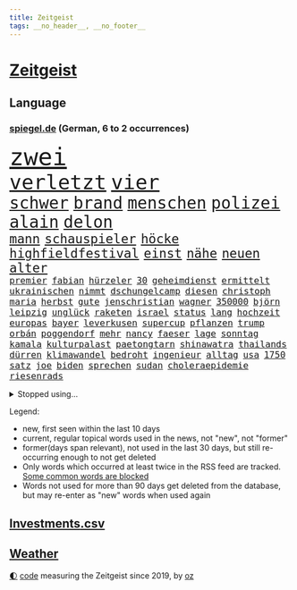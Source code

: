```yaml
---
title: Zeitgeist
tags: __no_header__, __no_footer__
---
```


# [Zeitgeist](https://oliz.io/zeitgeist/)

## Language

<h3><a href="https://www.spiegel.de" target="_blank">spiegel.de</a> (German, 6 to 2 occurrences)</h3>
<p style="font-family:monospace">
<span style="font-size:32pt"><a href="news_links.html#zwei" class="current">zwei</a></span>
<br>
<span style="font-size:27pt"><a href="news_links.html#verletzt" class="current">verletzt</a></span>
<span style="font-size:27pt"><a href="news_links.html#vier" class="current">vier</a></span>
<br>
<span style="font-size:22pt"><a href="news_links.html#schwer" class="current">schwer</a></span>
<span style="font-size:22pt"><a href="news_links.html#brand" class="current">brand</a></span>
<span style="font-size:22pt"><a href="news_links.html#menschen" class="current">menschen</a></span>
<span style="font-size:22pt"><a href="news_links.html#polizei" class="current">polizei</a></span>
<span style="font-size:22pt"><a href="news_links.html#alain" class="new">alain</a></span>
<span style="font-size:22pt"><a href="news_links.html#delon" class="new">delon</a></span>
<br>
<span style="font-size:17pt"><a href="news_links.html#mann" class="current">mann</a></span>
<span style="font-size:17pt"><a href="news_links.html#schauspieler" class="current">schauspieler</a></span>
<span style="font-size:17pt"><a href="news_links.html#höcke" class="current">höcke</a></span>
<span style="font-size:17pt"><a href="news_links.html#highfieldfestival" class="new">highfieldfestival</a></span>
<span style="font-size:17pt"><a href="news_links.html#einst" class="current">einst</a></span>
<span style="font-size:17pt"><a href="news_links.html#nähe" class="current">nähe</a></span>
<span style="font-size:17pt"><a href="news_links.html#neuen" class="current">neuen</a></span>
<span style="font-size:17pt"><a href="news_links.html#alter" class="current">alter</a></span>
<br>
<span style="font-size:12pt"><a href="news_links.html#premier" class="current">premier</a></span>
<span style="font-size:12pt"><a href="news_links.html#fabian" class="current">fabian</a></span>
<span style="font-size:12pt"><a href="news_links.html#hürzeler" class="current">hürzeler</a></span>
<span style="font-size:12pt"><a href="news_links.html#30" class="current">30</a></span>
<span style="font-size:12pt"><a href="news_links.html#geheimdienst" class="current">geheimdienst</a></span>
<span style="font-size:12pt"><a href="news_links.html#ermittelt" class="current">ermittelt</a></span>
<span style="font-size:12pt"><a href="news_links.html#ukrainischen" class="current">ukrainischen</a></span>
<span style="font-size:12pt"><a href="news_links.html#nimmt" class="current">nimmt</a></span>
<span style="font-size:12pt"><a href="news_links.html#dschungelcamp" class="current">dschungelcamp</a></span>
<span style="font-size:12pt"><a href="news_links.html#diesen" class="current">diesen</a></span>
<span style="font-size:12pt"><a href="news_links.html#christoph" class="current">christoph</a></span>
<span style="font-size:12pt"><a href="news_links.html#maria" class="current">maria</a></span>
<span style="font-size:12pt"><a href="news_links.html#herbst" class="current">herbst</a></span>
<span style="font-size:12pt"><a href="news_links.html#gute" class="current">gute</a></span>
<span style="font-size:12pt"><a href="news_links.html#jenschristian" class="new">jenschristian</a></span>
<span style="font-size:12pt"><a href="news_links.html#wagner" class="current">wagner</a></span>
<span style="font-size:12pt"><a href="news_links.html#350000" class="new">350000</a></span>
<span style="font-size:12pt"><a href="news_links.html#björn" class="current">björn</a></span>
<span style="font-size:12pt"><a href="news_links.html#leipzig" class="current">leipzig</a></span>
<span style="font-size:12pt"><a href="news_links.html#unglück" class="current">unglück</a></span>
<span style="font-size:12pt"><a href="news_links.html#raketen" class="current">raketen</a></span>
<span style="font-size:12pt"><a href="news_links.html#israel" class="current">israel</a></span>
<span style="font-size:12pt"><a href="news_links.html#status" class="current">status</a></span>
<span style="font-size:12pt"><a href="news_links.html#lang" class="current">lang</a></span>
<span style="font-size:12pt"><a href="news_links.html#hochzeit" class="current">hochzeit</a></span>
<span style="font-size:12pt"><a href="news_links.html#europas" class="current">europas</a></span>
<span style="font-size:12pt"><a href="news_links.html#bayer" class="current">bayer</a></span>
<span style="font-size:12pt"><a href="news_links.html#leverkusen" class="current">leverkusen</a></span>
<span style="font-size:12pt"><a href="news_links.html#supercup" class="new">supercup</a></span>
<span style="font-size:12pt"><a href="news_links.html#pflanzen" class="current">pflanzen</a></span>
<span style="font-size:12pt"><a href="news_links.html#trump" class="current">trump</a></span>
<span style="font-size:12pt"><a href="news_links.html#orbán" class="current">orbán</a></span>
<span style="font-size:12pt"><a href="news_links.html#poggendorf" class="new">poggendorf</a></span>
<span style="font-size:12pt"><a href="news_links.html#mehr" class="current">mehr</a></span>
<span style="font-size:12pt"><a href="news_links.html#nancy" class="current">nancy</a></span>
<span style="font-size:12pt"><a href="news_links.html#faeser" class="current">faeser</a></span>
<span style="font-size:12pt"><a href="news_links.html#lage" class="current">lage</a></span>
<span style="font-size:12pt"><a href="news_links.html#sonntag" class="current">sonntag</a></span>
<span style="font-size:12pt"><a href="news_links.html#kamala" class="current">kamala</a></span>
<span style="font-size:12pt"><a href="news_links.html#kulturpalast" class="new">kulturpalast</a></span>
<span style="font-size:12pt"><a href="news_links.html#paetongtarn" class="new">paetongtarn</a></span>
<span style="font-size:12pt"><a href="news_links.html#shinawatra" class="new">shinawatra</a></span>
<span style="font-size:12pt"><a href="news_links.html#thailands" class="new">thailands</a></span>
<span style="font-size:12pt"><a href="news_links.html#dürren" class="new">dürren</a></span>
<span style="font-size:12pt"><a href="news_links.html#klimawandel" class="current">klimawandel</a></span>
<span style="font-size:12pt"><a href="news_links.html#bedroht" class="current">bedroht</a></span>
<span style="font-size:12pt"><a href="news_links.html#ingenieur" class="new">ingenieur</a></span>
<span style="font-size:12pt"><a href="news_links.html#alltag" class="current">alltag</a></span>
<span style="font-size:12pt"><a href="news_links.html#usa" class="current">usa</a></span>
<span style="font-size:12pt"><a href="news_links.html#1750" class="new">1750</a></span>
<span style="font-size:12pt"><a href="news_links.html#satz" class="current">satz</a></span>
<span style="font-size:12pt"><a href="news_links.html#joe" class="current">joe</a></span>
<span style="font-size:12pt"><a href="news_links.html#biden" class="current">biden</a></span>
<span style="font-size:12pt"><a href="news_links.html#sprechen" class="current">sprechen</a></span>
<span style="font-size:12pt"><a href="news_links.html#sudan" class="current">sudan</a></span>
<span style="font-size:12pt"><a href="news_links.html#choleraepidemie" class="new">choleraepidemie</a></span>
<span style="font-size:12pt"><a href="news_links.html#riesenrads" class="new">riesenrads</a></span>
</p>
<details>
<summary>Stopped using...</summary>
<p class="former" style="font-size:12pt">
chelsea(1397) legte(1396) merkel(1396) vertrag(1396) winter(1396) eindruck(1395) führende(1395) prüfung(1395) reformen(1395) vorzeitig(1395) bestimmte(1394) brief(1394) nationalmannschaft(1394) schoss(1394) sicherheitsbehörden(1394) siegt(1394) theater(1394) worten(1394) aufnehmen(1393) entwurf(1393) gutes(1393) solidarität(1393) branche(1392) innenminister(1392) partie(1392) planen(1392) sebastian(1392) statement(1392) steuer(1392) zeugen(1392) gestartet(1391) künftigen(1391) mainz(1391) treibt(1391) wahrheit(1391) csu(1390) dfb(1390) durchsetzen(1390) leichter(1390) mengen(1390) müssten(1390) reißt(1390) waffe(1390) anbieten(1389) cristiano(1389) erschossen(1389) getan(1389) längere(1389) nein(1389) pressekonferenz(1389) ronaldo(1389) schildert(1389) treffer(1389) verlegt(1389) anteil(1388) beschäftigt(1388) einstieg(1388) lebensmittel(1388) leichen(1388) rapper(1388) sanktionen(1388) staatschef(1388) 75(1387) berlins(1387) bundesrepublik(1387) davor(1387) hieß(1387) kohle(1387) märchen(1387) plädiert(1387) ungarns(1387) vereinigten(1387) 6(1386) anlass(1386) botschaften(1386) frust(1386) gewaltige(1386) haltung(1386) jüngeren(1386) lügen(1386) rechts(1386) berufung(1385) demonstrationen(1385) enthüllt(1385) lastwagen(1385) pflege(1385) plus(1385) spanischen(1385) verlust(1385) verändern(1385) ausbau(1384) allianz(1383) erlassen(1383) freie(1383) keller(1383) mieter(1383) rechnet(1383) schiedsrichter(1383) versprochen(1383) wälder(1383) heil(1382) hubertus(1382) offiziellen(1382) saarland(1381) spott(1381) weite(1381) kontakte(1380) verbindet(1380) 29(1379) lkw(1379) sache(1378) verschwand(1378) klären(1377) weckt(1377) anzeichen(1376) aufnahme(1376) gestürzt(1376) trafen(1376) mode(1375) halb(1374) konsum(1374) tiefen(1374) organisation(1372) belegen(1371) beschlagnahmt(1371) kooperation(1369) top(1369) analysiert(1367) favorit(1366) hafen(1363) munition(1349) tuchel(1344) einblicke(1343) empfangen(1343) sammeln(1336) öffnet(1278) hochschulen(1242) rein(1240) orte(1232) unis(1210) abgegeben(1166) felix(1152) kolumbien(1142) truppe(1134) ausnahme(1130) verdi(1130) bundesanwaltschaft(1120) schrumpft(1120) insbesondere(1105) günstiges(1078) verletzten(1062) einigt(1033) abschreckung(1023) regierungschefin(1023) volksverhetzung(1007) umsetzung(1004) methode(1000) gestört(991) rande(991) dutzenden(977) otto(976) verschiedenen(966) verabschieden(961) zerstörung(945) waffenlieferungen(938) hauptbahnhof(931) zusammenhalt(931) desto(930) expremier(927) geplatzt(926) überwachung(925) 49(913) einheit(913) mut(902) transparenz(898) abseits(894) brandenburger(876) nebenbei(876) baustelle(866) lindners(861) spart(855) nationalelf(851) gewerkschaften(842) schwarzes(833) umstände(824) unterliegt(816) kinderinterview(810) 2026(808) isoliert(805) grünenpolitikerin(801) mordfall(800) kenia(798) ausbauen(794) sinne(794) verklagen(793) kaiserslautern(792) chinesischer(790) zuwanderung(767) braun(761) geste(761) genauer(760) verzeichnet(759) schwächelt(752) verträge(745) dach(740) ähnlichen(740) revolution(739) freispruch(732) island(727) giorgia(726) meloni(726) protestbewegung(721) hoffnungsträger(716) 05(708) überreste(700) auseinander(696) kündigung(696) bundesbank(690) branchen(677) dokumentieren(667) persönlichen(667) pakete(657) prien(654) rückstand(650) mama(649) luftangriffe(641) fängt(638) familienministerin(631) paus(631) metall(627) böhmermann(626) geheim(623) nico(607) strafanzeige(605) 47(604) game(602) saarlouis(601) haftbefehl(596) abhilfe(593) aufgelöst(586) kulturstaatsministerin(584) nannte(574) geschwister(568) wohlstand(560) wasserstoff(559) marode(558) republikanische(558) neunzigerjahren(553) fluggesellschaft(547) 5000(543) schleswigholsteins(542) eskalierte(539) nagelsmann(538) georgien(536) vermeintliche(534) karin(533) insekten(532) loswerden(529) darmstadt(517) wurzeln(516) z(509) älteren(502) miami(497) veto(489) hauptrolle(488) arbeitskräfte(484) gründung(483) zeuge(480) geisel(479) gewalttaten(478) oberbayern(470) samuel(461) rad(452) unterbrochen(451) kane(443) drogenhandel(442) rechter(441) sparkassen(433) blamiert(430) beckenbauer(425) verurteilen(421) kurzer(415) hitzewellen(414) widerstands(411) stock(410) marschflugkörper(408) schuldenbremse(408) errichtet(405) einbringen(404) polizeigewahrsam(401) milliardenschweren(397) schweigt(397) heimem(393) warnungen(393) flieger(389) nachhaltige(389) strafverfahren(389) saßen(386) stockt(386) pass(385) mutmaßliches(383) verfilmt(383) ezb(382) zeitgleich(381) leitartikel(378) sicherheitsmaßnahmen(376) juristin(373) heim(372) kooperiert(372) skurriler(370) todesfall(370) iphone(368) immobilienmarkt(367) sterne(364) seltener(362) argentiniens(361) entstand(357) 96(354) innere(351) dauerte(350) prägen(350) re(350) metern(349) sprachen(349) drehte(347) körperliche(344) mary(344) leinwand(343) negative(343) american(342) ehrung(340) stieß(340) schwachen(339) rtl(337) jon(335) vorzugehen(335) javier(332) milei(332) ferne(331) technisch(330) suv(328) neuesten(327) dreht(326) rki(322) aserbaidschan(321) schwester(320) bunt(318) milliardenhöhe(315) kallas(314) entertainment(312) moritz(312) kommissionspräsidentin(310) europaparlament(307) berüchtigte(306) fehlte(305) proben(305) taxi(303) verschickt(301) 43(296) regelungen(296) protestierenden(294) gedächtnis(290) nächte(290) oberlandesgericht(289) absichtlich(288) ungerecht(288) krebsdiagnose(284) glückwünsche(283) bestätigte(282) pflegeheim(281) vulkanausbruch(279) gazastreifens(278) gewähren(278) beteuert(275) spender(275) nouripour(274) omid(274) kracht(273) raab(273) demonstration(272) extremistischen(270) parlamentarier(270) hasst(266) attraktiver(265) club(264) empfehlungen(264) südlichen(263) reederei(262) einheitliche(260) 60000(259) eminem(259) furchtbar(259) staatssekretärin(259) warnstreiks(256) haken(255) geräten(253) 16jährigen(252) ausländer(252) copa(252) habecks(252) netzbetreiber(252) auskunft(251) haley(251) nikki(251) getrunken(250) produzent(250) kostenlos(249) suizid(249) erlässt(246) reichweite(245) diverse(243) gespalten(243) bezahlung(241) großzügig(241) ließe(240) armin(238) einverstanden(235) stuttgarter(235) unverletzt(235) erwachsen(234) taugt(234) gesichter(233) ostern(233) bedrängnis(232) professionelle(232) verbucht(232) dynamik(229) verschüttet(228) autokonzern(227) befand(227) offensichtlich(227) dubai(226) bahnen(224) uganda(224) ambitionen(223) royale(223) falle(222) einstufung(221) nominierungen(219) pilze(218) übernommen(218) 1945(216) stefanie(215) behandlung(214) eilantrag(214) notaufnahme(214) 80000(213) amy(213) frühzeitig(213) grande(213) frustriert(211) 81jährige(209) aufgedeckt(206) fotografen(206) neugier(205) australischer(204) can(204) verstörende(204) artillerie(202) gesetzliche(202) ordentlich(202) verwendung(202) dazwischen(201) perfektes(201) absatz(200) beschädigten(198) cotrainer(197) hollywoods(197) landsmann(197) pazifik(197) wärmepumpen(197) aufklären(195) neuerdings(194) neuwahl(194) emobilität(191) minus(191) koblenz(190) militärübungen(190) wahlkampfrede(190) 2006(189) niedriger(189) zeitzeugen(189) anpassung(188) typs(188) umgeleitet(188) dreharbeiten(187) inmitten(187) oman(187) pünktlich(187) siebzigerjahren(187) ungewohnt(187) wohnungssuche(187) western(185) bestürzt(184) elton(184) behindert(181) dreh(181) hagen(181) girls(180) abgewendet(179) stellvertreter(179) begraben(177) merkels(177) terrormiliz(177) altkanzlerin(176) entlastungen(176) ravensburg(176) gitarrist(174) pay(174) zerrissen(174) hummels(172) mats(172) vermieter(171) wohlauf(171) gekrönt(170) nairobi(170) bemerkenswerte(169) blaupause(169) schlangen(169) stützt(169) rechnungen(168) manfred(167) ratschlag(167) schienen(167) nationalsozialismus(166) trotzig(166) fressen(165) solches(165) vorgesehen(162) kanzlerin(161) einwanderer(160) realistische(160) vergütung(159) basketballerinnen(158) gäbe(156) dein(155) lucy(155) misslingt(155) glimpflich(154) popikone(154) zugesprochen(154) bear(153) bestellen(153) gesänge(153) multimillionär(153) rechtslage(153) wahlkampfveranstaltung(153) auszeit(152) chinesisches(151) huawei(150) löcher(150) rihanna(150) 1982(149) fußgänger(149) möglichkeit(148) profidebüt(148) superreichen(148) verdachts(148) fair(147) urteilte(147) krause(146) ludwigshafen(146) präsentation(146) verfehlen(146) djirsarai(145) meistertitel(145) supermärkte(145) deserteur(144) msc(144) durchsuchung(143) unschuld(143) exfußballer(142) mongolei(142) national(142) rassemblement(142) geiselabkommen(140) beworfen(139) zusammenraufen(139) geringer(137) härteste(137) lehre(137) ruth(137) kriegsverlauf(136) flugabwehrsysteme(135) haiti(135) nichte(135) queens(135) talente(135) 58jähriger(134) ampelpolitiker(134) gleisbett(134) nordrheinwestfalens(134) verstörenden(134) berührende(133) lizenz(132) 18jährigen(130) ko(130) engagieren(129) 57(126) boxer(126) jeff(126) report(126) singapur(126) arbeitszeiten(125) dominierte(125) kinderärztin(125) laufende(125) wirklichkeit(125) bestandteil(124) elektrische(124) fester(124) kinohit(124) gegenseitigen(123) netzwerken(123) schrank(123) überfahrt(123) belgier(122) radprofi(122) johansson(121) messen(121) scarlett(121) wiedersehen(121) außergewöhnlichen(120) einbruch(120) 250(119) anwesen(119) källenius(119) mercedeschef(119) ola(119) recycling(119) spannende(119) umbenannt(119) bergsteigen(118) köpfe(118) spiegelleser(118) devise(117) staatschefs(117) getreten(116) heimatland(116) medium(116) schlimmste(116) zusätzlichen(116) bewusstsein(115) fußballbund(115) verschenkt(115) chronik(114) escooter(114) orientieren(114) brandstiftung(113) bruders(113) milliardenauftrag(113) polizeieinsätze(113) beverly(112) gerüst(112) hills(112) klimaschützer(112) netzwerke(112) ausrüster(111) chips(111) fünfjähriger(111) steine(111) teich(111) denkbar(110) zivilgesellschaft(110) geflossen(109) billionen(108) hirn(108) se(108) ultraorthodoxe(108) schlau(107) l'amour(106) toujours(106) abgeschoben(105) brunson(105) fußballverbands(105) louis(105) milchstraße(105) ungestört(105) wout(105) brettspiele(104) sommerzeit(104) ausgeweitet(103) exgesundheitsminister(103) nett(103) türen(103) bürgermeisterin(102) event(102) postet(102) kampfflugzeuge(101) melonis(101) straßenbahn(100) versuchter(100) überstunden(100) bundesinstitut(99) flog(99) ghana(99) parteikollegen(99) trucks(99) hafencity(98) kommentieren(98) microsofts(98) rechnung(98) totschlags(98) diplomatischen(97) ernstfall(97) gefängnisstrafe(97) massensturz(97) relativ(97) angelegte(96) gemalt(96) kreativen(96) leyens(96) naturschützer(96) bundesvorstand(95) schlechteste(95) steinzeit(95) trainingslager(95) agentengesetz(94) beweist(94) düstere(94) jugendkriminalität(94) linker(94) patriotsysteme(94) pomp(94) großkonzerne(93) klimaschutzgesetz(93) vorstellung(93) weltgrößten(93) be(92) ewig(92) ärgernis(92) johnson(91) missionen(91) schwächt(91) shakira(91) verstanden(91) workout(91) zugeht(91) militärischer(90) plage(90) angetreten(89) beginns(89) downing(89) einschüchtern(89) exakt(89) meistens(89) shakespeare(89) zusammenhalten(89) attentats(88) einhundert(88) g7staaten(88) verprügeln(88) dreckig(87) georgiens(87) spitzenklub(87) steuererklärung(87) 78(86) beschränkungen(86) fürchtete(86) gesteckt(86) jeweiligen(86) risikobewertung(86) unterschreiben(86) aquakulturen(85) boys(85) capri(85) films(85) lachs(85) pet(85) shop(85) sportwissenschaftler(85) großartiger(84) schwieg(84) grafikanalyse(83) hitlers(83) zeitlich(83) übermittelt(82) bezwingen(81) europameister(81) inder(81) schwimmerinnen(81) 26000(80) anfühlt(80) bbcmoderator(80) blüht(80) gottschalk(80) kinderklinik(80) 28jährige(79) beschlagnahmten(79) me(79) millionenwert(79) nase(79) rechtspopulismus(79) vollen(79) weibchen(79) 21jährige(78) abfindungen(78) archäologie(78) geldwäsche(78) lagunenstadt(78) oeynhausen(78) ratte(78) sbahn(78) tagestouristen(78) beachtliche(77) chats(77) farbattacke(77) feuerlöschern(77) ladestationen(77) nachtklub(77) opulente(77) orange(77) präparierten(77) sprühten(77) spürte(77) automaten(76) morbide(76) mumifizierte(76) statistiker(76) tornado(76) unglaublich(76) ausweiten(75) cybercrime(75) einsätze(75) schauplatz(75) heimspiel(74) impfstoffe(74) jar(74) kanzlerschaft(74) mondes(74) tschassiw(74) cduvorsitzenden(73) genauen(73) jenna(73) masken(73) parteitagsrede(73) slogans(73) abnehmspritze(72) buchhalter(72) erffa(72) faust(72) niederschlägen(72) zwayer(72) 39(71) antiisraelischer(71) aufgeheizt(71) bläst(71) geile(71) lebenserwartung(71) mitgliedschaft(71) schütze(71) enkeltrick(70) m(70) pension(70) pfiffe(70) scharfmachern(70) schulhof(70) adams(69) flick(69) hansi(69) kristen(69) populär(69) schumachers(69) feindbild(68) freibad(68) handzeichen(68) juan(68) nsvergleich(68) polizeiliche(68) uspopstar(68) who’s(68) 155(67) bon(67) darstellern(67) jovi(67) kulturschaffende(67) verwahrt(67) wachablösung(67) 31jährige(66) handele(66) mächtig(66) grünenvorsitzende(65) hausfrau(65) kenias(65) kernpunkte(65) munro(65) preiserhöhungen(65) stehe(65) vermissen(65) bleibenden(64) eras(64) fußballfieber(64) naht(64) trainierte(64) 650000(63) blunt(63) spekulieren(63) amelie(62) kanzelt(62) magnum(62) tausendfach(62) verschwörungsmythen(62) deklassiert(61) flüchtlingsrat(61) höhepunkte(61) klausel(61) miserablen(61) nebenkostenprivileg(61) saltburn(61) absagen(60) biologe(60) begehrt(59) esken(59) jubel(59) mittelfeldspielers(59) schwerpunkte(59) spdchefin(59) sullivan(59) aufsteigen(58) nationalfeiertag(58) nichtregierungsorganisationen(58) salome(58) surabischwili(58) bangkok(57) butker(57) milieu(56) modernisiert(56) ordnete(56) standards(56) bürgerschaft(55) heiko(55) kurios(55) meryl(55) nordfranzösischen(55) rouen(55) schmilzt(55) steuereinnahmen(55) streep(55) verwaltungsgericht(55) vorlagen(55) beladener(54) chefetage(54) schlussspurt(54) vagina(54) weltfußballerin(54) wesel(54) apotheken(53) ausgeschenkt(53) fdpgeneralsekretär(53) feuerte(53) fossilen(53) gemeint(53) hut(53) kurswechsel(53) psychologie(53) sanft(53) sonja(53) spieß(53) usbotschafterin(53) volkswirtschaft(53) abgetrieben(52) beef(52) hauptstädte(52) perspektiven(52) sahrawagenknechtpartei(52) sturmböen(52) antike(51) böses(51) etappensieg(51) imagepflege(51) lech(51) papa(51) skizziert(51) beförderung(50) chipherstellers(50) kollegin(50) luxuriösen(50) militärmanöver(50) millennial(50) geheimplan(49) jugendbande(49) kifirma(49) militarisierung(49) unwetters(49) verächtlich(49) außenseiter(48) bekanntes(48) geplatzter(48) l’amour(48) mitgliedstaaten(48) ohr(48) ratten(48) d’agostino(47) gigi(47) giulia(47) krimis(47) medwedew(47) smith(47) thematisiert(47) tree(47) ölkonzerns(47) bongiovi(46) comicfigur(46) durchschnittlich(46) entenhausen(46) mickymausheft(46) mitgerissen(46) rechenschaft(46) royal(46) salzgitter(46) brown(45) existieren(45) glaubwürdigkeit(45) halyna(45) hutchins(45) king’s(45) lebewesen(45) pompeji(45) angeprangert(44) f16kampfjets(44) korrupt(44) natoostflanke(44) quaid(44) versprachen(44) einseitig(43) knieverletzung(43) krone(43) mitschuld(43) solarenergie(43) umgebracht(43) back(41) gift(41) markieren(41) núñez(41) profitierten(41) shady(41) slim(41) 2002(40) anheizen(40) brenda(40) durchschnittsverdiener(40) einzelheiten(40) mitansehen(40) spiegelanalyse(40) unrealistisch(40) wiedergeburt(40) 27000(39) betracht(39) bezahlbares(39) gebucht(39) spielfeld(39) verkeilt(39) werdegang(39) wimbledon(39) augenblick(38) bitcoin(38) lacher(38) 28jähriger(37) bundeskriminalamt(37) costner(37) heizungen(37) look(37) rivale(37) cop29(36) erlebnis(36) hungert(36) machenschaften(36) minderjähriger(36) nazideutschland(36) unsicher(36) américa(35) jasmine(35) modi(35) narendra(35) paolini(35) steuererleichterungen(35) bergsteigerin(34) spürbar(34) steckte(34) führungsetagen(33) 1998(32) gezerre(32) kopiert(32) kriegswirtschaft(32) polizeibeamtin(32) töpfer(32) unregierbar(32) wertvoll(32) zugelegt(32) 360(31) attestieren(31) bärchen(31) drittem(31) gemeinsames(31) indonesischen(31) lamine(31) linksbündnis(31) rechtspopulistin(31) rekordeuropameister(31) yamal(31) danke(30) martyrium(30) etatentwurf(29) gewaltfreie(29) halter(29) inventar(29) liveübertragung(29) mekka(29) vorläufigen(29) cassel(28) guirassy(28) häufige(28) meiner(28) publik(28) serhou(28) stopfen(28) verschont(28) weiterspielen(28) abiturfeier(27) estnische(27) extrainer(27) nebenwirkungen(27) nervosität(27) fördergelder(26) zelle(26) aufstellung(25) bootsunglück(25) defensiven(25) gareth(25) klausmichael(25) kürzt(25) satellitenbildern(25) sexualisierung(25) southgate(25) verschicken(25) aufzuhalten(24) auszuschalten(24) bellingham(24) biologen(24) lions(24) three(24) weghorst(24) animationsfilm(23) döring(23) ehegattensplitting(23) ernennt(23) frühstücksei(23) militärdienst(23) ressortchefin(23) autobahnpolizei(22) eile(22) eingebüßt(22) herrschte(22) kontra(22) rumpelfußball(22) schleppen(22) sicherheitsexperte(22) spielgerät(22) waffengewalt(22) drachen(21) entstandenen(21) ruhigen(21) scheibe(21) ökosystem(21) überwiegend(21) exkanzlerin(20) gigawatt(20) ladenetz(20) länderspiele(20) mel(20) pfister(20) untergrund(20) buckinghampalast(19) financial(19) geschieden(19) hardliner(19) kapitänsregel(19) kreischende(19) kräftiger(19) verrührt(19) vorherigen(19) alkoholisierte(18) bewerbern(18) emsieg(18) familiäre(18) meg(18) sonnencreme(18) spottete(18) subvention(18) chronologie(17) dagestan(17) dienstwagen(17) geldauflage(17) schadensbegrenzung(17) abteilung(16) frankreichwahl(16) gesichert(16) lukrativen(16) schied(16) durchlebte(15) emhelden(15) erschwinglicher(15) gehstock(15) maskenbeschaffung(15) natotreffen(15) nepobaby(15) ruto(15) schmerzhafte(15) spahns(15) weitreichende(15) zutiefst(15) betrügerischen(14) geballte(14) indiens(14) jurassic(14) zugunsten(14) 14jähriger(13) cnn(13) datiert(13) entgegenwirken(13) ersticht(13) horizon(13) liken(13) moderate(13) niels(13) schinken(13) verborgen(13) assadregimes(12) elterngeld(12) funde(12) getränke(12) monatlichen(12) nizza(12) philipsen(12) abgründe(11) brilliert(11) führungswechsel(11) koffer(11) natogipfel(11) plätze(11)
</p>
</details>
<p>Legend:
<ul>
<li><span class="new">new</span>, first seen within the last 10 days</li>
<li><span class="current">current</span>, regular topical words used in the news, not "new", not "former"</li>
<li><span class="former">former(days span relevant)</span>, not used in the last 30 days, but still re-occurring enough to not get deleted</li>
<li>Only words which occurred at least twice in the RSS feed are tracked. <a href="language/filters.py">Some common words are blocked</a></li>
<li>Words not used for more than 90 days get deleted from the database, but may re-enter as "new" words when used again</li>
</ul>
</p>

## [Investments](investments.html)[.csv](investments.csv)

## [Weather](weather.html)

<footer>
<a href="javascript:toggleTheme()" class="nav">🌓</a>
<a href="https://github.com/ooz/zeitgeist">code</a> measuring the Zeitgeist since 2019, by <a href="https://oliz.io">oz</a>
</footer>
